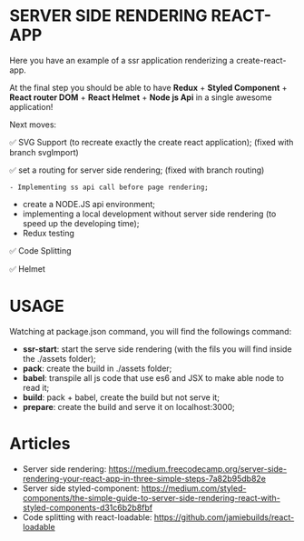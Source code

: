 # SERVER SIDE RENDERING REACT-APP
Here you have an example of a ssr application renderizing a create-react-app.

At the final step you should be able to have **Redux** + **Styled Component** + **React router DOM** + **React Helmet** + **Node js Api** in a single awesome application!

Next moves: 
 
 ✅ SVG Support (to recreate exactly the create react application); (fixed with branch svgImport)
 
 ✅ set a routing for server side rendering; (fixed with branch routing)
    
    - Implementing ss api call before page rendering;
 - create a NODE.JS api environment;
 - implementing a local development without server side rendering (to speed up the developing time);
 - Redux testing

 ✅ Code Splitting

 ✅  Helmet

 # USAGE
 Watching at package.json command, you will find the followings command:
  - **ssr-start**: start the serve side rendering (with the fils you will find inside the ./assets folder);
  - **pack**: create the build in ./assets folder;
  - **babel**: transpile all js code that use es6 and JSX to make able node to read it;
  - **build**: pack + babel, create the build but not serve it;
  - **prepare**: create the build and serve it on localhost:3000;

# Articles
- Server side rendering: https://medium.freecodecamp.org/server-side-rendering-your-react-app-in-three-simple-steps-7a82b95db82e
- Server side styled-component: https://medium.com/styled-components/the-simple-guide-to-server-side-rendering-react-with-styled-components-d31c6b2b8fbf
- Code splitting with react-loadable: https://github.com/jamiebuilds/react-loadable
